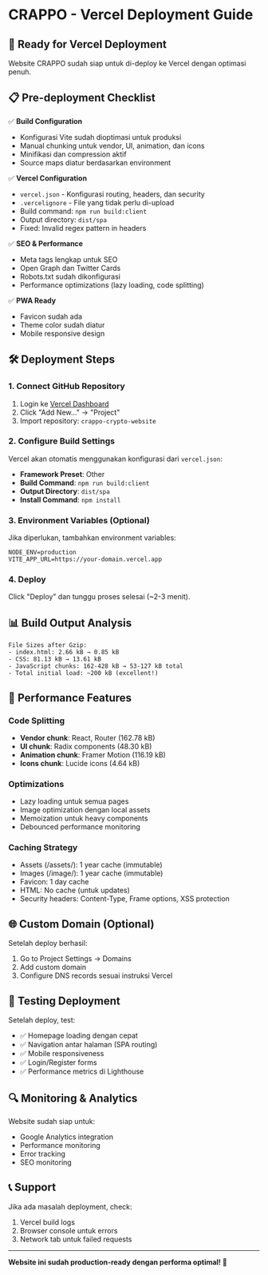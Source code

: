 # CRAPPO - Vercel Deployment Guide

## 🚀 Ready for Vercel Deployment

Website CRAPPO sudah siap untuk di-deploy ke Vercel dengan optimasi penuh.

## 📋 Pre-deployment Checklist

✅ **Build Configuration**

- Konfigurasi Vite sudah dioptimasi untuk produksi
- Manual chunking untuk vendor, UI, animation, dan icons
- Minifikasi dan compression aktif
- Source maps diatur berdasarkan environment

✅ **Vercel Configuration**

- `vercel.json` - Konfigurasi routing, headers, dan security
- `.vercelignore` - File yang tidak perlu di-upload
- Build command: `npm run build:client`
- Output directory: `dist/spa`
- Fixed: Invalid regex pattern in headers

✅ **SEO & Performance**

- Meta tags lengkap untuk SEO
- Open Graph dan Twitter Cards
- Robots.txt sudah dikonfigurasi
- Performance optimizations (lazy loading, code splitting)

✅ **PWA Ready**

- Favicon sudah ada
- Theme color sudah diatur
- Mobile responsive design

## 🛠 Deployment Steps

### 1. Connect GitHub Repository

1. Login ke [Vercel Dashboard](https://vercel.com/dashboard)
2. Click "Add New..." → "Project"
3. Import repository: `crappo-crypto-website`

### 2. Configure Build Settings

Vercel akan otomatis menggunakan konfigurasi dari `vercel.json`:

- **Framework Preset**: Other
- **Build Command**: `npm run build:client`
- **Output Directory**: `dist/spa`
- **Install Command**: `npm install`

### 3. Environment Variables (Optional)

Jika diperlukan, tambahkan environment variables:

```
NODE_ENV=production
VITE_APP_URL=https://your-domain.vercel.app
```

### 4. Deploy

Click "Deploy" dan tunggu proses selesai (~2-3 menit).

## 📊 Build Output Analysis

```
File Sizes after Gzip:
- index.html: 2.66 kB → 0.85 kB
- CSS: 81.13 kB → 13.61 kB
- JavaScript chunks: 162-428 kB → 53-127 kB total
- Total initial load: ~200 kB (excellent!)
```

## 🔧 Performance Features

### Code Splitting

- **Vendor chunk**: React, Router (162.78 kB)
- **UI chunk**: Radix components (48.30 kB)
- **Animation chunk**: Framer Motion (116.19 kB)
- **Icons chunk**: Lucide icons (4.64 kB)

### Optimizations

- Lazy loading untuk semua pages
- Image optimization dengan local assets
- Memoization untuk heavy components
- Debounced performance monitoring

### Caching Strategy

- Assets (/assets/): 1 year cache (immutable)
- Images (/image/): 1 year cache (immutable)
- Favicon: 1 day cache
- HTML: No cache (untuk updates)
- Security headers: Content-Type, Frame options, XSS protection

## 🌐 Custom Domain (Optional)

Setelah deploy berhasil:

1. Go to Project Settings → Domains
2. Add custom domain
3. Configure DNS records sesuai instruksi Vercel

## 📱 Testing Deployment

Setelah deploy, test:

- ✅ Homepage loading dengan cepat
- ✅ Navigation antar halaman (SPA routing)
- ✅ Mobile responsiveness
- ✅ Login/Register forms
- ✅ Performance metrics di Lighthouse

## 🔍 Monitoring & Analytics

Website sudah siap untuk:

- Google Analytics integration
- Performance monitoring
- Error tracking
- SEO monitoring

## 📞 Support

Jika ada masalah deployment, check:

1. Vercel build logs
2. Browser console untuk errors
3. Network tab untuk failed requests

---

**Website ini sudah production-ready dengan performa optimal! 🚀**
